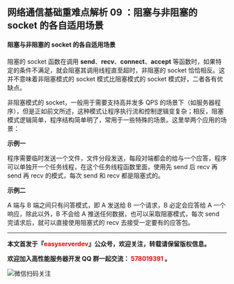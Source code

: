 ## 网络通信基础重难点解析 09 ：阻塞与非阻塞的 socket 的各自适用场景



#### 阻塞与非阻塞的 socket 的各自适用场景

阻塞的 socket 函数在调用 **send**、**recv**、**connect**、**accept** 等函数时，如果特定的条件不满足，就会阻塞其调用线程直至超时，非阻塞的 socket 恰恰相反。这并不意味着非阻塞模式的 socket 模式比阻塞模式的 socket 模式好，二者各有优缺点。

非阻塞模式的 socket，一般用于需要支持高并发多 QPS 的场景下（如服务器程序），但是正如前文所述，这种模式让程序执行流和控制逻辑变复杂；相反，阻塞模式逻辑简单，程序结构简单明了，常用于一些特殊的场景。这里举两个应用的场景：

**示例一**

程序需要临时发送一个文件，文件分段发送，每段对端都会的给与一个应答，程序可以单独开一个任务线程，在这个任务线程函数里面，使用先 send 后 recv 再 send 再 recv 的模式，每次 send 和 recv 都是阻塞式的。

**示例二**

A 端与 B 端之间只有问答模式，即 A 发送给 B 一个请求，B 必定会应答给 A 一个响应，除此以外，B 不会给 A 推送任何数据，也可以采取阻塞模式，每次 send 完请求后，就可以直接使用阻塞式的 recv 去接受一定要有的应答包。







------

**本文首发于『<font color=red>easyserverdev</font>』公众号，欢迎关注，转载请保留版权信息。**

**欢迎加入高性能服务器开发 QQ 群一起交流：<font color=red> 578019391 </font>。**

![微信扫码关注](https://github.com/balloonwj/easyserverdev/blob/master/articlelog.jpg)